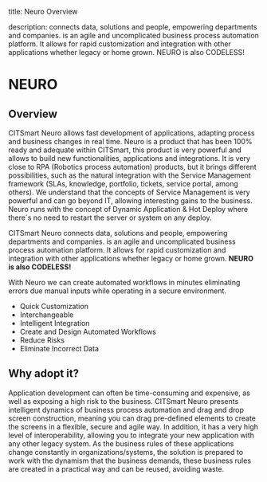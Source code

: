 title: Neuro Overview

description: connects data, solutions and people, empowering departments and companies. is an agile and uncomplicated business process automation platform. It allows for rapid customization and integration with other applications whether legacy or home grown. NEURO is also CODELESS!

# NEURO 

## Overview 

CITSmart Neuro allows fast development of applications, adapting process and business changes in real time.
Neuro is a product that has been 100% ready and adequate within CITSmart, this product is very powerful and allows to build new functionalities, applications and integrations. It is very close to RPA (Robotics process automation) products, but it brings different possibilities, such as the natural integration with the Service Management framework (SLAs, knowledge, portfolio, tickets, service portal, among others). 
We understand that the concepts of Service Management is very powerful and can go beyond IT, allowing interesting gains to the business. 
Neuro runs with the concept of Dynamic Application & Hot Deploy where there´s no need to restart the server or system on any deploy.

CITSmart Neuro connects data, solutions and people, empowering departments and companies. is an agile and uncomplicated business process automation platform. It allows for rapid customization and integration with other applications whether legacy or home grown. **NEURO is also CODELESS!**

With Neuro we can create automated workflows in minutes eliminating errors due manual inputs while operating in a secure environment.

-   Quick Customization
-   Interchangeable
-   Intelligent Integration
-   Create and Design Automated Workflows
-   Reduce Risks
-   Eliminate Incorrect Data

## Why adopt it? 


Application development can often be time-consuming and expensive, as well as
exposing a high risk to the business. CITSmart Neuro presents intelligent
dynamics of business process automation and drag and drop screen construction,
meaning you can drag pre-defined elements to create the screens in a flexible,
secure and agile way. In addition, it has a very high level of interoperability,
allowing you to integrate your new application with any other legacy system. As
the business rules of these applications change constantly in
organizations/systems, the solution is prepared to work with the dynamism that
the business demands, these business rules are created in a practical way and
can be reused, avoiding waste.

<!-- !!! tip "About"
    <b>Updated:</b>12/31/2018 - Andre Luiz de Oliveira Fernandes
